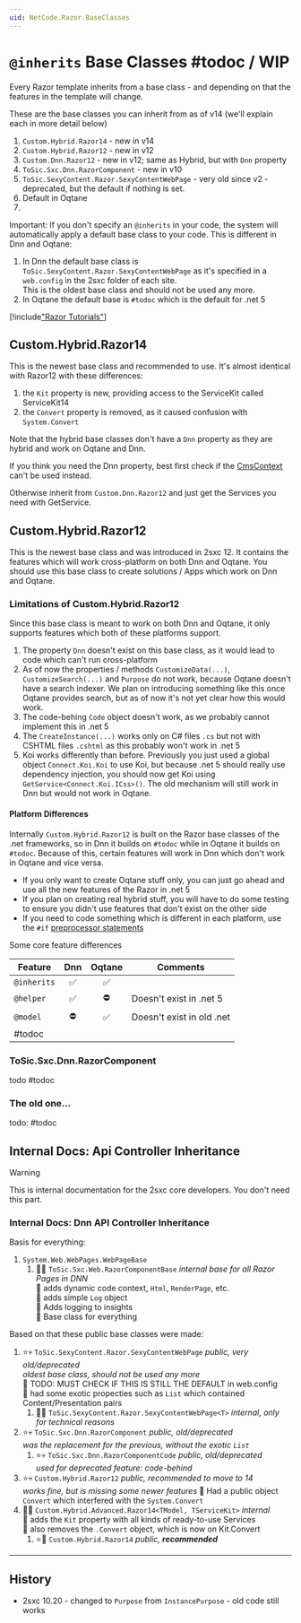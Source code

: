 ```yaml
---
uid: NetCode.Razor.BaseClasses
---
```


# `@inherits` Base Classes #todoc / WIP

Every Razor template inherits from a base class - and depending on that the features in the template will change. 

These are the base classes you can inherit from as of v14 (we'll explain each in more detail below)

1. `Custom.Hybrid.Razor14` - new in v14
1. `Custom.Hybrid.Razor12` - new in v12
1. `Custom.Dnn.Razor12` - new in v12; same as Hybrid, but with `Dnn` property
1. `ToSic.Sxc.Dnn.RazorComponent` - new in v10
1. `ToSic.SexyContent.Razor.SexyContentWebPage` - very old since v2 - deprecated, but the default if nothing is set.
1. Default in Oqtane
1. 

Important: If you don't specify an `@inherits` in your code, the system will automatically apply a default base class to your code. This is different in Dnn and Oqtane:

1. In Dnn the default base class is `ToSic.SexyContent.Razor.SexyContentWebPage` as it's specified in a `web.config` in the 2sxc folder of each site.  
  This is the oldest base class and should not be used any more. 
1. In Oqtane the default base is `#todoc` which is the default for .net 5

[!include["Razor Tutorials"](~/shared/tutorials/razor.md)]

## Custom.Hybrid.Razor14

This is the newest base class and recommended to use. 
It's almost identical with Razor12 with these differences:

1. the `Kit` property is new, providing access to the ServiceKit called ServiceKit14
1. the `Convert` property is removed, as it caused confusion with `System.Convert`

Note that the hybrid base classes don't have a `Dnn` property as they are hybrid and work on Oqtane and Dnn. 

If you think you need the Dnn property, best first check if the [CmsContext](xref:ToSic.Sxc.Context) can't be used instead. 

Otherwise inherit from `Custom.Dnn.Razor12` and just get the Services you need with GetService.

## Custom.Hybrid.Razor12

This is the newest base class and was introduced in 2sxc 12. It contains the features which will work cross-platform on both Dnn and Oqtane. You should use this base class to create solutions / Apps which work on Dnn and Oqtane. 

### Limitations of Custom.Hybrid.Razor12

Since this base class is meant to work on both Dnn and Oqtane, it only supports features which both of these platforms support. 

1. The property `Dnn` doesn't exist on this base class, as it would lead to code which can't run cross-platform
1. As of now the properties / methods `CustomizeData(...)`, `CustomizeSearch(...)` and `Purpose` do not work, because Oqtane doesn't have a search indexer. We plan on introducing something like this once Oqtane provides search, but as of now it's not yet clear how this would work. 
1. The code-behing `Code` object doesn't work, as we probably cannot implement this in .net 5
1. The `CreateInstance(...)` works only on C# files `.cs` but not with CSHTML files `.cshtml` as this probably won't work in .net 5
1. Koi works differently than before. Previously you just used a global object `Connect.Koi.Koi` to use Koi, but because .net 5 should really use dependency injection, you should now get Koi using `GetService<Connect.Koi.ICss>()`. The old mechanism will still work in Dnn but would not work in Oqtane. 

#### Platform Differences

Internally `Custom.Hybrid.Razor12` is built on the Razor base classes of the .net frameworks, so in Dnn it builds on `#todoc` while in Oqtane it builds on `#todoc`. Because of this, certain features will work in Dnn which don't work in Oqtane and vice versa. 

* If you only want to create Oqtane stuff only, you can just go ahead and use all the new features of the Razor in .net 5
* If you plan on creating real hybrid stuff, you will have to do some testing to ensure you didn't use features that don't exist on the other side
* If you need to code something which is different in each platform, use the `#if` [preprocessor statements](xref:NetCode.Razor.Hybrid.Index)

Some core feature differences

| Feature | Dnn | Oqtane | Comments
| --- | :-: | :-: | ---
| `@inherits` | ✅ | ✅ | 
| `@helper` | ✅ | ⛔ | Doesn't exist in .net 5
| `@model` | ⛔ | ✅ | Doesn't exist in old .net
| #todoc



### ToSic.Sxc.Dnn.RazorComponent

todo #todoc

### The old one... 

todo: #todoc

## Internal Docs: Api Controller Inheritance

> [!WARNING]
> This is internal documentation for the 2sxc core developers.
> You don't need this part.

### Internal Docs: Dnn API Controller Inheritance

Basis for everything:

1. `System.Web.WebPages.WebPageBase`
    1. 🥷🏽 `ToSic.Sxc.Web.RazorComponentBase`
        _internal base for all Razor Pages in DNN_  
        🔹 adds dynamic code context, `Html`, `RenderPage`, etc.  
        🔹 adds simple `Log` object  
        🔹 Adds logging to insights  
        🔹 Base class for everything

Based on that these public base classes were made:

1. ⭐💀 `ToSic.SexyContent.Razor.SexyContentWebPage` _public, very old/deprecated_  
    _oldest base class, should not be used any more_  
    🔹 TODO: MUST CHECK IF THIS IS STILL THE DEFAULT in web.config  
    🔹 had some exotic propecties such as `List` which contained Content/Presentation pairs  
    1. 🥷🏽 `ToSic.SexyContent.Razor.SexyContentWebPage<T>` _internal, only for technical reasons_
1. ⭐💀 `ToSic.Sxc.Dnn.RazorComponent` _public, old/deprecated_  
    _was the replacement for the previous, without the exotic `List`_
    1. ⭐💀 `ToSic.Sxc.Dnn.RazorComponentCode` _public, old/deprecated_  
      _used for deprecated feature: code-behind_
1. ⭐💀 `Custom.Hybrid.Razor12` _public, recommended to move to 14_  
    _works fine, but is missing some newer features_
    🔹 Had a public object `Convert` which interfered with the `System.Convert`
1. 🥷🏽 `Custom.Hybrid.Advanced.Razor14<TModel, TServiceKit>` _internal_  
    🔹 adds the `Kit` property with all kinds of ready-to-use Services  
    🔹 also removes the `.Convert` object, which is now on Kit.Convert
    1. ⭐🌟 `Custom.Hybrid.Razor14` _public, **recommended**_


---

## History

* 2sxc 10.20 - changed to `Purpose` from `InstancePurpose` - old code still works
